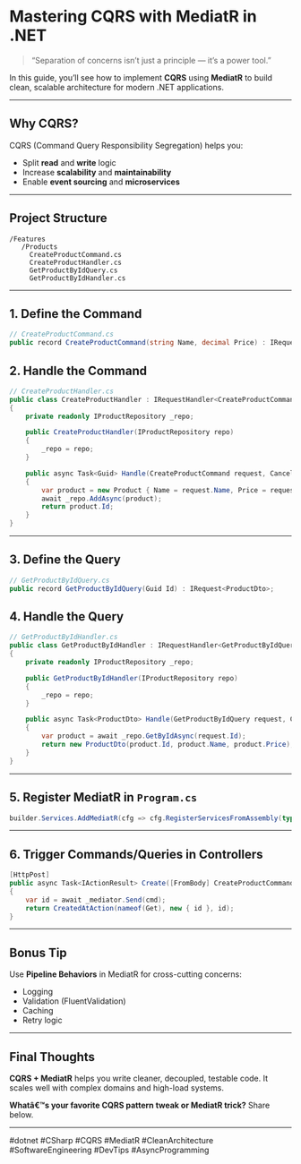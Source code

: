 # Mastering CQRS with MediatR in .NET

> “Separation of concerns isn’t just a principle — it’s a power tool.”

In this guide, you’ll see how to implement **CQRS** using **MediatR** to build clean, scalable architecture for modern .NET applications.

---

## Why CQRS?

CQRS (Command Query Responsibility Segregation) helps you:
- Split **read** and **write** logic
- Increase **scalability** and **maintainability**
- Enable **event sourcing** and **microservices**

---

## Project Structure

```
/Features
   /Products
     CreateProductCommand.cs
     CreateProductHandler.cs
     GetProductByIdQuery.cs
     GetProductByIdHandler.cs
```

---

## 1. Define the Command

```csharp
// CreateProductCommand.cs
public record CreateProductCommand(string Name, decimal Price) : IRequest<Guid>;
```

## 2. Handle the Command

```csharp
// CreateProductHandler.cs
public class CreateProductHandler : IRequestHandler<CreateProductCommand, Guid>
{
    private readonly IProductRepository _repo;

    public CreateProductHandler(IProductRepository repo)
    {
        _repo = repo;
    }

    public async Task<Guid> Handle(CreateProductCommand request, CancellationToken cancellationToken)
    {
        var product = new Product { Name = request.Name, Price = request.Price };
        await _repo.AddAsync(product);
        return product.Id;
    }
}
```

---

## 3. Define the Query

```csharp
// GetProductByIdQuery.cs
public record GetProductByIdQuery(Guid Id) : IRequest<ProductDto>;
```

## 4. Handle the Query

```csharp
// GetProductByIdHandler.cs
public class GetProductByIdHandler : IRequestHandler<GetProductByIdQuery, ProductDto>
{
    private readonly IProductRepository _repo;

    public GetProductByIdHandler(IProductRepository repo)
    {
        _repo = repo;
    }

    public async Task<ProductDto> Handle(GetProductByIdQuery request, CancellationToken cancellationToken)
    {
        var product = await _repo.GetByIdAsync(request.Id);
        return new ProductDto(product.Id, product.Name, product.Price);
    }
}
```

---

## 5. Register MediatR in `Program.cs`

```csharp
builder.Services.AddMediatR(cfg => cfg.RegisterServicesFromAssembly(typeof(Program).Assembly));
```

---

## 6. Trigger Commands/Queries in Controllers

```csharp
[HttpPost]
public async Task<IActionResult> Create([FromBody] CreateProductCommand cmd)
{
    var id = await _mediator.Send(cmd);
    return CreatedAtAction(nameof(Get), new { id }, id);
}
```

---

## Bonus Tip

Use **Pipeline Behaviors** in MediatR for cross-cutting concerns:
- Logging
- Validation (FluentValidation)
- Caching
- Retry logic

---

## Final Thoughts

**CQRS + MediatR** helps you write cleaner, decoupled, testable code. It scales well with complex domains and high-load systems.

**Whatâ€™s your favorite CQRS pattern tweak or MediatR trick?** Share below.

---

#dotnet #CSharp #CQRS #MediatR #CleanArchitecture #SoftwareEngineering #DevTips #AsyncProgramming